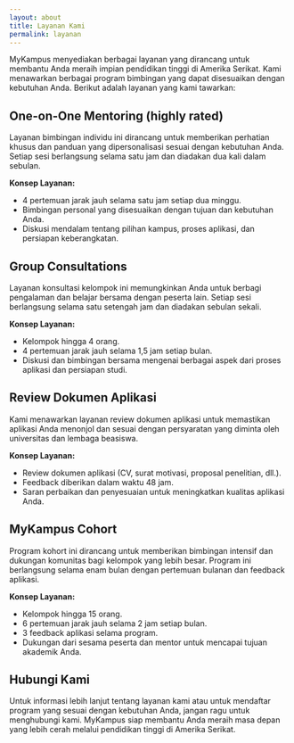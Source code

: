 ```yaml
---
layout: about
title: Layanan Kami
permalink: layanan
---
```


MyKampus menyediakan berbagai layanan yang dirancang untuk membantu Anda meraih impian pendidikan tinggi di Amerika Serikat. Kami menawarkan berbagai program bimbingan yang dapat disesuaikan dengan kebutuhan Anda. Berikut adalah layanan yang kami tawarkan:

## One-on-One Mentoring (highly rated)

Layanan bimbingan individu ini dirancang untuk memberikan perhatian khusus dan panduan yang dipersonalisasi sesuai dengan kebutuhan Anda. Setiap sesi berlangsung selama satu jam dan diadakan dua kali dalam sebulan.

**Konsep Layanan:**
- 4 pertemuan jarak jauh selama satu jam setiap dua minggu.
- Bimbingan personal yang disesuaikan dengan tujuan dan kebutuhan Anda.
- Diskusi mendalam tentang pilihan kampus, proses aplikasi, dan persiapan keberangkatan.

## Group Consultations

Layanan konsultasi kelompok ini memungkinkan Anda untuk berbagi pengalaman dan belajar bersama dengan peserta lain. Setiap sesi berlangsung selama satu setengah jam dan diadakan sebulan sekali.

**Konsep Layanan:**
- Kelompok hingga 4 orang.
- 4 pertemuan jarak jauh selama 1,5 jam setiap bulan.
- Diskusi dan bimbingan bersama mengenai berbagai aspek dari proses aplikasi dan persiapan studi.

## Review Dokumen Aplikasi

Kami menawarkan layanan review dokumen aplikasi untuk memastikan aplikasi Anda menonjol dan sesuai dengan persyaratan yang diminta oleh universitas dan lembaga beasiswa.

**Konsep Layanan:**
- Review dokumen aplikasi (CV, surat motivasi, proposal penelitian, dll.).
- Feedback diberikan dalam waktu 48 jam.
- Saran perbaikan dan penyesuaian untuk meningkatkan kualitas aplikasi Anda.

## MyKampus Cohort

Program kohort ini dirancang untuk memberikan bimbingan intensif dan dukungan komunitas bagi kelompok yang lebih besar. Program ini berlangsung selama enam bulan dengan pertemuan bulanan dan feedback aplikasi.

**Konsep Layanan:**
- Kelompok hingga 15 orang.
- 6 pertemuan jarak jauh selama 2 jam setiap bulan.
- 3 feedback aplikasi selama program.
- Dukungan dari sesama peserta dan mentor untuk mencapai tujuan akademik Anda.

## Hubungi Kami

Untuk informasi lebih lanjut tentang layanan kami atau untuk mendaftar program yang sesuai dengan kebutuhan Anda, jangan ragu untuk menghubungi kami. MyKampus siap membantu Anda meraih masa depan yang lebih cerah melalui pendidikan tinggi di Amerika Serikat.
